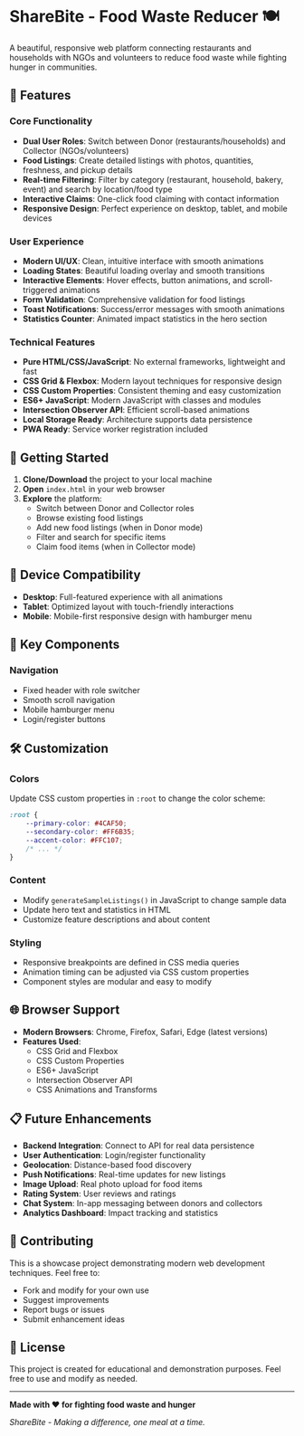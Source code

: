 # ShareBite - Food Waste Reducer 🍽️

A beautiful, responsive web platform connecting restaurants and households with NGOs and volunteers to reduce food waste while fighting hunger in communities.

## 🌟 Features

### Core Functionality
- **Dual User Roles**: Switch between Donor (restaurants/households) and Collector (NGOs/volunteers)
- **Food Listings**: Create detailed listings with photos, quantities, freshness, and pickup details
- **Real-time Filtering**: Filter by category (restaurant, household, bakery, event) and search by location/food type
- **Interactive Claims**: One-click food claiming with contact information
- **Responsive Design**: Perfect experience on desktop, tablet, and mobile devices

### User Experience
- **Modern UI/UX**: Clean, intuitive interface with smooth animations
- **Loading States**: Beautiful loading overlay and smooth transitions
- **Interactive Elements**: Hover effects, button animations, and scroll-triggered animations
- **Form Validation**: Comprehensive validation for food listings
- **Toast Notifications**: Success/error messages with smooth animations
- **Statistics Counter**: Animated impact statistics in the hero section

### Technical Features
- **Pure HTML/CSS/JavaScript**: No external frameworks, lightweight and fast
- **CSS Grid & Flexbox**: Modern layout techniques for responsive design
- **CSS Custom Properties**: Consistent theming and easy customization
- **ES6+ JavaScript**: Modern JavaScript with classes and modules
- **Intersection Observer API**: Efficient scroll-based animations
- **Local Storage Ready**: Architecture supports data persistence
- **PWA Ready**: Service worker registration included

## 🚀 Getting Started

1. **Clone/Download** the project to your local machine
2. **Open** `index.html` in your web browser
3. **Explore** the platform:
   - Switch between Donor and Collector roles
   - Browse existing food listings
   - Add new food listings (when in Donor mode)
   - Filter and search for specific items
   - Claim food items (when in Collector mode)

## 📱 Device Compatibility

- **Desktop**: Full-featured experience with all animations
- **Tablet**: Optimized layout with touch-friendly interactions
- **Mobile**: Mobile-first responsive design with hamburger menu


## 🎯 Key Components

### Navigation
- Fixed header with role switcher
- Smooth scroll navigation
- Mobile hamburger menu
- Login/register buttons


## 🛠️ Customization

### Colors
Update CSS custom properties in `:root` to change the color scheme:
```css
:root {
    --primary-color: #4CAF50;
    --secondary-color: #FF6B35;
    --accent-color: #FFC107;
    /* ... */
}
```

### Content
- Modify `generateSampleListings()` in JavaScript to change sample data
- Update hero text and statistics in HTML
- Customize feature descriptions and about content

### Styling
- Responsive breakpoints are defined in CSS media queries
- Animation timing can be adjusted via CSS custom properties
- Component styles are modular and easy to modify

## 🌐 Browser Support

- **Modern Browsers**: Chrome, Firefox, Safari, Edge (latest versions)
- **Features Used**:
  - CSS Grid and Flexbox
  - CSS Custom Properties
  - ES6+ JavaScript
  - Intersection Observer API
  - CSS Animations and Transforms

## 📋 Future Enhancements

- **Backend Integration**: Connect to API for real data persistence
- **User Authentication**: Login/register functionality
- **Geolocation**: Distance-based food discovery
- **Push Notifications**: Real-time updates for new listings
- **Image Upload**: Real photo upload for food items
- **Rating System**: User reviews and ratings
- **Chat System**: In-app messaging between donors and collectors
- **Analytics Dashboard**: Impact tracking and statistics

## 🤝 Contributing

This is a showcase project demonstrating modern web development techniques. Feel free to:
- Fork and modify for your own use
- Suggest improvements
- Report bugs or issues
- Submit enhancement ideas

## 📄 License

This project is created for educational and demonstration purposes. Feel free to use and modify as needed.

---

**Made with ❤️ for fighting food waste and hunger**

*ShareBite - Making a difference, one meal at a time.*